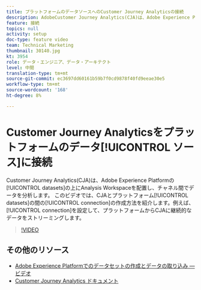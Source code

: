 ```yaml
---
title: プラットフォームのデータソースへのCustomer Journey Analyticsの接続
description: AdobeCustomer Journey Analytics(CJA)は、Adobe Experience Platform間のチャネル分析を行うために、のデータセットの上にAnalysis Workspaceを配置します。 このビデオでは、プラットフォームから継続的なデータをCJAにストリーミングする接続の設定を含め、CJAとプラットフォームのデータセット間の接続の確立方法を説明します。
feature: 接続
topics: null
activity: setup
doc-type: feature video
team: Technical Marketing
thumbnail: 30140.jpg
kt: 3954
role: データ・エンジニア、データ・アーキテクト
level: 中間
translation-type: tm+mt
source-git-commit: ec3697dd60161b59b7f0cd9878f40fd9eeae30e5
workflow-type: tm+mt
source-wordcount: '168'
ht-degree: 8%

---
```



# Customer Journey Analyticsをプラットフォームのデータ[!UICONTROL ソース]に接続

Customer Journey Analytics(CJA)は、Adobe Experience Platformの[!UICONTROL datasets]の上にAnalysis Workspaceを配置し、チャネル間でデータを分析します。 このビデオでは、CJAとプラットフォーム[!UICONTROL datasets]の間の[!UICONTROL connection]の作成方法を紹介します。例えば、[!UICONTROL connection]を設定して、プラットフォームからCJAに継続的なデータをストリーミングします。

>[!VIDEO](https://video.tv.adobe.com/v/30140/?quality=12&enable10seconds=on&speedcontrol=on)

## その他のリソース

* [Adobe Experience Platformでのデータセットの作成とデータの取り込み — ビデオ](https://docs.adobe.com/content/help/en/platform-learn/tutorials/data-ingestion/create-datasets-and-ingest-data.html)
* [Customer Journey Analytics ドキュメント](https://docs.adobe.com/content/help/ja-JP/analytics-platform/using/cja-landing.html)
